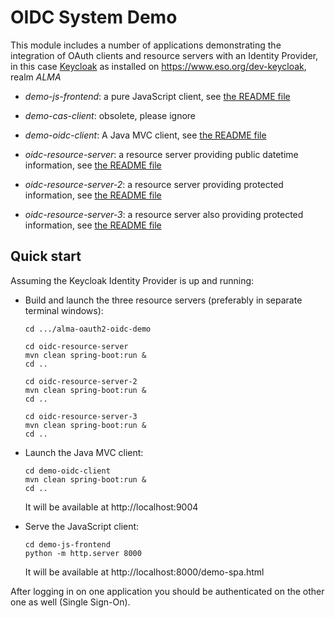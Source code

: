 # OIDC System Demo

This module includes a number of applications 
demonstrating the integration of OAuth clients and
resource servers with an Identity Provider, in this case
[Keycloak](https://www.keycloak.org/) as installed on https://www.eso.org/dev-keycloak, realm _ALMA_

* _demo-js-frontend_: a pure JavaScript client, see [the README file](demo-js-frontend/README.md)
  
* _demo-cas-client_: obsolete, please ignore

* _demo-oidc-client_: A Java MVC client, see [the README file](demo-oidc-client/README.md)
  
* _oidc-resource-server_: a resource server providing public datetime information, see [the README file](oidc-resource-server/README.md)
  
* _oidc-resource-server-2_: a resource server providing protected information, see [the README file](oidc-resource-server-2/README.md)
  
* _oidc-resource-server-3_: a resource server also providing protected information, see [the README file](oidc-resource-server-3/README.md)

## Quick start

Assuming the Keycloak Identity Provider is up and running:

* Build and launch the three resource servers (preferably in separate terminal windows): 
  ```
  cd .../alma-oauth2-oidc-demo

  cd oidc-resource-server
  mvn clean spring-boot:run &
  cd ..

  cd oidc-resource-server-2
  mvn clean spring-boot:run &
  cd ..

  cd oidc-resource-server-3
  mvn clean spring-boot:run &
  cd ..
  ```
* Launch the Java MVC client:
  ```
  cd demo-oidc-client
  mvn clean spring-boot:run &
  cd ..
  ```
  It will be available at http://localhost:9004

* Serve the JavaScript client:
  ```
  cd demo-js-frontend
  python -m http.server 8000
  ```
  It will be available at http://localhost:8000/demo-spa.html

After logging in on one application you should be authenticated on the other one as well (Single Sign-On).
